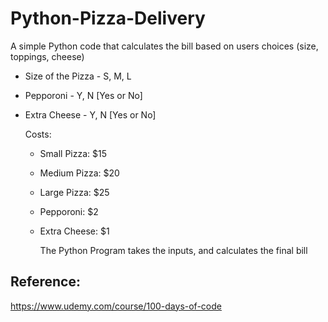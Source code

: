 # Python-Pizza-Delivery
A simple Python code that calculates the bill based on users choices (size, toppings, cheese)
- Size of the Pizza -  S, M, L
- Pepporoni - Y, N [Yes or No]
- Extra Cheese - Y, N [Yes or No]

  Costs:
  - Small Pizza: $15
  - Medium Pizza: $20
  - Large Pizza: $25
  - Pepporoni: $2
  - Extra Cheese: $1
 
    The Python Program takes the inputs, and calculates the final bill

## Reference: 
https://www.udemy.com/course/100-days-of-code
